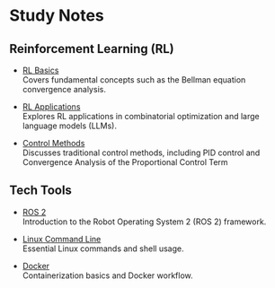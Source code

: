 # Study Notes

## Reinforcement Learning (RL)

- [RL Basics](./RL/RL_basics/rl_basics.md)  
  Covers fundamental concepts such as the Bellman equation convergence analysis.

- [RL Applications](./RL/RL_Applications/RL_application.md)  
  Explores RL applications in combinatorial optimization and large language models (LLMs).

- [Control Methods](./RL/Tradition_Control/Control_Methods.md)  
  Discusses traditional control methods, including PID control and Convergence Analysis of the Proportional Control Term

## Tech Tools

- [ROS 2](./Tech%20Tools/Ros2/ros2.md)  
  Introduction to the Robot Operating System 2 (ROS 2) framework.

- [Linux Command Line](./Tech%20Tools/Linux/linux.md)  
  Essential Linux commands and shell usage.

- [Docker](./Tech%20Tools/docker/docker.md)  
  Containerization basics and Docker workflow.
